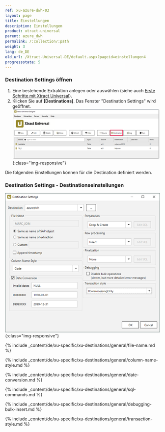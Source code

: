 ```yaml
---
ref: xu-azure-dwh-03
layout: page
title: Einstellungen
description: Einstellungen
product: xtract-universal
parent: azure_dwh
permalink: /:collection/:path
weight: 3
lang: de_DE
old_url: /Xtract-Universal-DE/default.aspx?pageid=einstellungen4
progressstate: 5
---
```


### Destination Settings öffnen

1. Eine bestehende Extraktion anlegen oder auswählen (siehe auch [Erste Schritte mit Xtract Universal](../../erste-schritte/eine-neue-extraktion-anlegen)).
2. Klicken Sie auf **[Destinations]**. Das Fenster "Destination Settings" wird geöffnet.
![Destination-settings](/img/content/xu/xu_designer_destination.png){:class="img-responsive"}

Die folgenden Einstellungen können für die Destination definiert werden. 

  
### Destination Settings - Destinationseinstellungen

![ext_spec_set_de_form](/img/content/azuredwh-configuration.png){:class="img-responsive"}

{% include _content/de/xu-specific/xu-destinations/general/file-name.md %}

{% include _content/de/xu-specific/xu-destinations/general/column-name-style.md %}

{% include _content/de/xu-specific/xu-destinations/general/date-conversion.md %}

{% include _content/de/xu-specific/xu-destinations/general/sql-commands.md %}

{% include _content/de/xu-specific/xu-destinations/general/debugging-bulk-insert.md %}

{% include _content/de/xu-specific/xu-destinations/general/transaction-style.md %}


